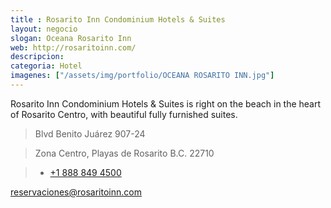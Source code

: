 ```yaml
---
title : Rosarito Inn Condominium Hotels & Suites
layout: negocio
slogan: Oceana Rosarito Inn
web: http://rosaritoinn.com/
descripcion: 
categoria: Hotel
imagenes: ["/assets/img/portfolio/OCEANA ROSARITO INN.jpg"]
---
```


Rosarito Inn Condominium Hotels & Suites is right on the beach in the heart of Rosarito Centro, with beautiful fully furnished suites.

>Blvd Benito Juárez 907-24

>Zona Centro, Playas de Rosarito B.C. 22710

>* <a href="tel:+18888494500">+1 888 849 4500</a>

<reservaciones@rosaritoinn.com>

